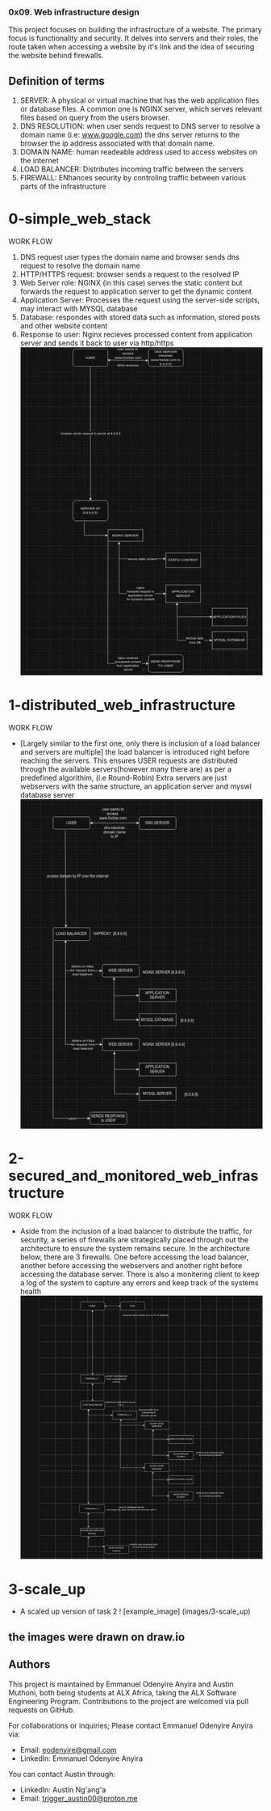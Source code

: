 ### 0x09. Web infrastructure design
This project focuses on building the infrastructure of a website. The primary focus is functionality and security. It delves into servers and their roles, the route taken when accessing a website by it's link and the idea of securing the website behind firewalls.

## Definition of terms
1. SERVER:
A physical or virtual machine that has the web application files or database files.
A common one is NGINX server, which serves relevant files based on query from the users browser.
2. DNS RESOLUTION:
when user sends request to DNS server to resolve a domain name (i.e: www.google.com)
the dns server returns to the browser the ip address associated with that domain name.
3. DOMAIN NAME:
human readeable address used to access websites on the internet
4. LOAD BALANCER:
Distributes incoming traffic between the servers
5. FIREWALL:
ENhances security by controling traffic between various parts of the infrastructure

# 0-simple_web_stack
WORK FLOW
1. DNS request
	user types the domain name and browser sends dns request to resolve the domain name
2. HTTP/HTTPS request:
	browser sends a request to the resolved IP
3. Web Server role:
	NGINX (in this case) serves the static content but forwards the request to application server
	to get the dynamic content
4. Application Server:
	Processes the request using the server-side scripts, may interact with MYSQL database
5. Database:
	respondes with stored data such as information, stored posts and other website content
6. Response to user:
	Nginx recieves processed content from application server and sends it back to user via http/https
![example_image](images/0-simple_web_stack.jpg)

# 1-distributed_web_infrastructure
WORK FLOW
- [Largely similar to the first one, only there is inclusion of a load balancer and servers are multiple]
the load balancer is introduced right before reaching the servers.
This ensures USER requests are distributed through the available servers(however many there are) as per a predefined algorithim, (i.e Round-Robin)
Extra servers are just webservers with the same structure, an application server and myswl database server
![example image](images/1-distributed_web_infrastructure.jpg)

# 2-secured_and_monitored_web_infrastructure
WORK FLOW
- Aside from the inclusion of a load balancer to distribute the traffic, for security, a series of firewalls are strategically placed through out the architecture to ensure the system remains secure.
In the architecture below, there are 3 firewalls. One before accessing the load balancer, another before accessing the webservers and another right before accessing the database server.
There is also a monitering client to keep a log of the system to capture any errors and keep track of the systems health
![example_image](images/2-secured_and_monitored_web_infrastructure.jpg)

# 3-scale_up
- A scaled up version of task 2
! [example_image] (images/3-scale_up)

## the images were drawn on draw.io
## Authors

This project is maintained by Emmanuel Odenyire Anyira and Austin Muthoni, both being students at ALX Africa, taking the ALX Software Engineering Program. Contributions to the project are welcomed via pull requests on GitHub.

For collaborations or inquiries;
Please contact Emmanuel Odenyire Anyira via:

- Email: eodenyire@gmail.com
- LinkedIn: Emmanuel Odenyire Anyira

You can contact Austin through:

- LinkedIn: Austin Ng'ang'a
- Email: trigger_austin00@proton.me
